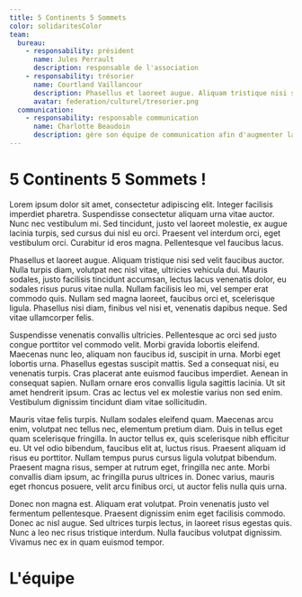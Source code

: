 ```yaml
---
title: 5 Continents 5 Sommets
color: solidaritesColor
team:
  bureau:
    - responsability: président
      name: Jules Perrault
      description: responsable de l'association
    - responsability: trésorier
      name: Courtland Vaillancour
      description: Phasellus et laoreet augue. Aliquam tristique nisi sed velit faucibus auctor. Nulla turpis diam, volutpat nec nisl vitae.
      avatar: federation/culturel/tresorier.png
  communication:
    - responsability: responsable communication
      name: Charlotte Beaudoin
      description: gère son équipe de communication afin d'augmenter la visibilité de l'association
---
```


# 5 Continents 5 Sommets !

Lorem ipsum dolor sit amet, consectetur adipiscing elit. Integer facilisis imperdiet pharetra. Suspendisse consectetur aliquam urna vitae auctor. Nunc nec vestibulum mi. Sed tincidunt, justo vel laoreet molestie, ex augue lacinia turpis, sed cursus dui nisl eu orci. Praesent vel interdum orci, eget vestibulum orci. Curabitur id eros magna. Pellentesque vel faucibus lacus.

Phasellus et laoreet augue. Aliquam tristique nisi sed velit faucibus auctor. Nulla turpis diam, volutpat nec nisl vitae, ultricies vehicula dui. Mauris sodales, justo facilisis tincidunt accumsan, lectus lacus venenatis dolor, eu sodales risus purus vitae nulla. Nullam facilisis leo mi, vel semper erat commodo quis. Nullam sed magna laoreet, faucibus orci et, scelerisque ligula. Phasellus nisi diam, finibus vel nisi et, venenatis dapibus neque. Sed vitae ullamcorper felis.

Suspendisse venenatis convallis ultricies. Pellentesque ac orci sed justo congue porttitor vel commodo velit. Morbi gravida lobortis eleifend. Maecenas nunc leo, aliquam non faucibus id, suscipit in urna. Morbi eget lobortis urna. Phasellus egestas suscipit mattis. Sed a consequat nisi, eu venenatis turpis. Cras placerat ante euismod faucibus imperdiet. Aenean in consequat sapien. Nullam ornare eros convallis ligula sagittis lacinia. Ut sit amet hendrerit ipsum. Cras ac lectus vel ex molestie varius non sed enim. Vestibulum dignissim tincidunt diam vitae sollicitudin.

Mauris vitae felis turpis. Nullam sodales eleifend quam. Maecenas arcu enim, volutpat nec tellus nec, elementum pretium diam. Duis in tellus eget quam scelerisque fringilla. In auctor tellus ex, quis scelerisque nibh efficitur eu. Ut vel odio bibendum, faucibus elit at, luctus risus. Praesent aliquam id risus eu porttitor. Nullam tempus purus cursus ligula volutpat bibendum. Praesent magna risus, semper at rutrum eget, fringilla nec ante. Morbi convallis diam ipsum, ac fringilla purus ultrices in. Donec varius, mauris eget rhoncus posuere, velit arcu finibus orci, ut auctor felis nulla quis urna.

Donec non magna est. Aliquam erat volutpat. Proin venenatis justo vel fermentum pellentesque. Praesent dignissim enim eget facilisis commodo. Donec ac nisl augue. Sed ultrices turpis lectus, in laoreet risus egestas quis. Nunc a leo nec risus tristique interdum. Nulla faucibus volutpat dignissim. Vivamus nec ex in quam euismod tempor.

# L'équipe

<team :team="team" :color="color"></team>
